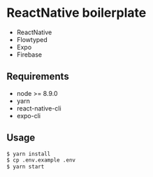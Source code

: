 # ReactNative boilerplate

- ReactNative
- Flowtyped
- Expo
- Firebase

## Requirements

- node >= 8.9.0
- yarn
- react-native-cli
- expo-cli

## Usage

```bash
$ yarn install
$ cp .env.example .env
$ yarn start
```